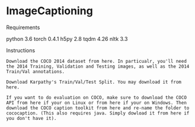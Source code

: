 # ImageCaptioning

Requirements 

python 3.6
torch 0.4.1
h5py 2.8
tqdm 4.26
nltk 3.3

Instructions

    Download the COCO 2014 dataset from here. In particualr, you'll need the 2014 Training, Validation and Testing images, as well as the 2014 Train/Val annotations.

    Download Karpathy's Train/Val/Test Split. You may download it from here.

    If you want to do evaluation on COCO, make sure to download the COCO API from here if your on Linux or from here if your on Windows. Then download the COCO caption toolkit from here and re-name the folder to cococaption. (This also requires java. Simply dowload it from here if you don't have it).


